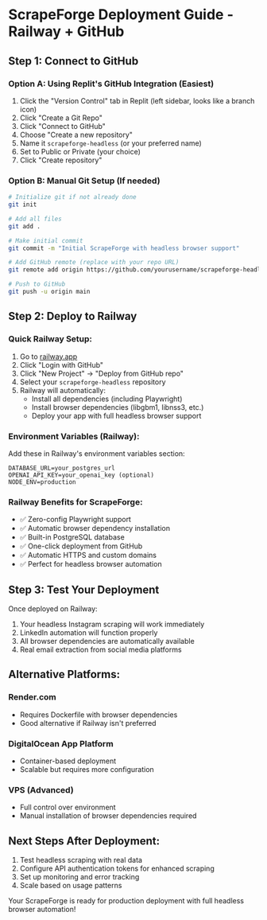 # ScrapeForge Deployment Guide - Railway + GitHub

## Step 1: Connect to GitHub

### Option A: Using Replit's GitHub Integration (Easiest)
1. Click the "Version Control" tab in Replit (left sidebar, looks like a branch icon)
2. Click "Create a Git Repo" 
3. Click "Connect to GitHub"
4. Choose "Create a new repository" 
5. Name it `scrapeforge-headless` (or your preferred name)
6. Set to Public or Private (your choice)
7. Click "Create repository"

### Option B: Manual Git Setup (If needed)
```bash
# Initialize git if not already done
git init

# Add all files
git add .

# Make initial commit
git commit -m "Initial ScrapeForge with headless browser support"

# Add GitHub remote (replace with your repo URL)
git remote add origin https://github.com/yourusername/scrapeforge-headless.git

# Push to GitHub
git push -u origin main
```

## Step 2: Deploy to Railway

### Quick Railway Setup:
1. Go to [railway.app](https://railway.app)
2. Click "Login with GitHub"
3. Click "New Project" → "Deploy from GitHub repo"
4. Select your `scrapeforge-headless` repository
5. Railway will automatically:
   - Install all dependencies (including Playwright)
   - Install browser dependencies (libgbm1, libnss3, etc.)
   - Deploy your app with full headless browser support

### Environment Variables (Railway):
Add these in Railway's environment variables section:
```
DATABASE_URL=your_postgres_url
OPENAI_API_KEY=your_openai_key (optional)
NODE_ENV=production
```

### Railway Benefits for ScrapeForge:
- ✅ Zero-config Playwright support
- ✅ Automatic browser dependency installation
- ✅ Built-in PostgreSQL database
- ✅ One-click deployment from GitHub
- ✅ Automatic HTTPS and custom domains
- ✅ Perfect for headless browser automation

## Step 3: Test Your Deployment

Once deployed on Railway:
1. Your headless Instagram scraping will work immediately
2. LinkedIn automation will function properly
3. All browser dependencies are automatically available
4. Real email extraction from social media platforms

## Alternative Platforms:

### Render.com
- Requires Dockerfile with browser dependencies
- Good alternative if Railway isn't preferred

### DigitalOcean App Platform
- Container-based deployment
- Scalable but requires more configuration

### VPS (Advanced)
- Full control over environment
- Manual installation of browser dependencies required

## Next Steps After Deployment:
1. Test headless scraping with real data
2. Configure API authentication tokens for enhanced scraping
3. Set up monitoring and error tracking
4. Scale based on usage patterns

Your ScrapeForge is ready for production deployment with full headless browser automation!
